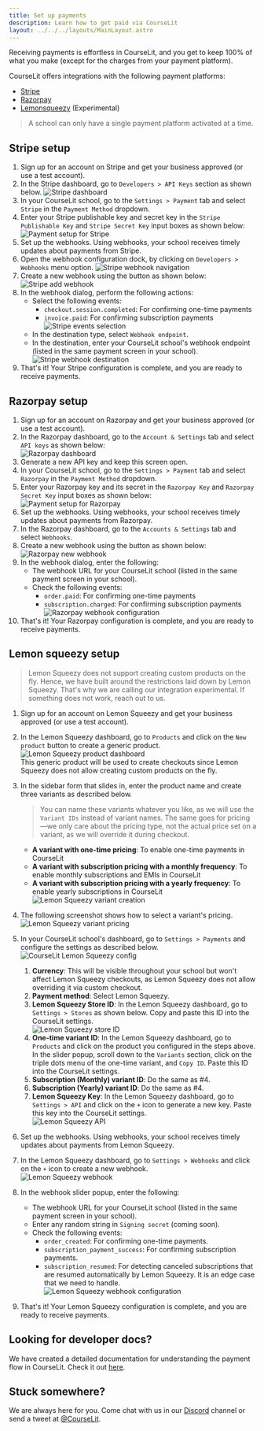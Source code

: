 ```yaml
---
title: Set up payments
description: Learn how to get paid via CourseLit
layout: ../../../layouts/MainLayout.astro
---
```


Receiving payments is effortless in CourseLit, and you get to keep 100% of what you make (except for the charges from your payment platform).

CourseLit offers integrations with the following payment platforms:

- [Stripe](https://stripe.com)
- [Razorpay](https://razorpay.com)
- [Lemonsqueezy](https://lemonsqueezy.com) (Experimental)

> A school can only have a single payment platform activated at a time.

## Stripe setup

1. Sign up for an account on Stripe and get your business approved (or use a test account).
2. In the Stripe dashboard, go to `Developers > API Keys` section as shown below.
   ![Stripe dashboard](/assets/schools/stripe-api-keys.png)
3. In your CourseLit school, go to the `Settings > Payment` tab and select `Stripe` in the `Payment Method` dropdown.
4. Enter your Stripe publishable key and secret key in the `Stripe Publishable Key` and `Stripe Secret Key` input boxes as shown below:  
   ![Payment setup for Stripe](/assets/schools/payment-setup-stripe.png)
5. Set up the webhooks. Using webhooks, your school receives timely updates about payments from Stripe.
6. Open the webhook configuration dock, by clicking on `Developers > Webhooks` menu option.
   ![Stripe webhook navigation](/assets/schools/stripe-webhook-navigation.png)
7. Create a new webhook using the button as shown below:  
   ![Stripe add webhook](/assets/schools/stripe-add-webhook.png)
8. In the webhook dialog, perform the following actions:
    - Select the following events:
        - `checkout.session.completed`: For confirming one-time payments
        - `invoice.paid`: For confirming subscription payments  
          ![Stripe events selection](/assets/schools/stripe-events-selection.png)
    - In the destination type, select `Webhook endpoint`.
    - In the destination, enter your CourseLit school's webhook endpoint (listed in the same payment screen in your school).
      ![Stripe webhook destination](/assets/schools/stripe-courselit-webhook-entry.png)
9. That's it! Your Stripe configuration is complete, and you are ready to receive payments.

## Razorpay setup

1. Sign up for an account on Razorpay and get your business approved (or use a test account).
2. In the Razorpay dashboard, go to the `Account & Settings` tab and select `API keys` as shown below:  
   ![Razorpay dashboard](/assets/schools/razorpay-dashboard-api-key.png)
3. Generate a new API key and keep this screen open.
4. In your CourseLit school, go to the `Settings > Payment` tab and select `Razorpay` in the `Payment Method` dropdown.
5. Enter your Razorpay key and its secret in the `Razorpay Key` and `Razorpay Secret Key` input boxes as shown below:  
   ![Payment setup for Razorpay](/assets/schools/payment-setup-razorpay.png)
6. Set up the webhooks. Using webhooks, your school receives timely updates about payments from Razorpay.
7. In the Razorpay dashboard, go to the `Accounts & Settings` tab and select `Webhooks`.
8. Create a new webhook using the button as shown below:  
   ![Razorpay new webhook](/assets/schools/razorpay-add-webhook.png)
9. In the webhook dialog, enter the following:
    - The webhook URL for your CourseLit school (listed in the same payment screen in your school).
    - Check the following events:
        - `order.paid`: For confirming one-time payments
        - `subscription.charged`: For confirming subscription payments  
          ![Razorpay webhook configuration](/assets/schools/razorpay-webhook-config.png)
10. That's it! Your Razorpay configuration is complete, and you are ready to receive payments.

## Lemon squeezy setup

> Lemon Squeezy does not support creating custom products on the fly. Hence, we have built around the restrictions laid down by Lemon Squeezy. That's why we are calling our integration experimental. If something does not work, reach out to us.

1. Sign up for an account on Lemon Squeezy and get your business approved (or use a test account).
2. In the Lemon Squeezy dashboard, go to `Products` and click on the `New product` button to create a generic product.  
   ![Lemon Squeezy product dashboard](/assets/schools/lemon-dashboard.png)  
   This generic product will be used to create checkouts since Lemon Squeezy does not allow creating custom products on the fly.
3. In the sidebar form that slides in, enter the product name and create three variants as described below.

    > You can name these variants whatever you like, as we will use the `Variant IDs` instead of variant names. The same goes for pricing—we only care about the pricing type, not the actual price set on a variant, as we will override it during checkout.
    - **A variant with one-time pricing**: To enable one-time payments in CourseLit
    - **A variant with subscription pricing with a monthly frequency**: To enable monthly subscriptions and EMIs in CourseLit
    - **A variant with subscription pricing with a yearly frequency**: To enable yearly subscriptions in CourseLit  
      ![Lemon Squeezy variant creation](/assets/schools/lemon-create-variants.png)

4. The following screenshot shows how to select a variant's pricing.  
   ![Lemon Squeezy variant pricing](/assets/schools/lemon-variant-payment-config.png)

5. In your CourseLit school's dashboard, go to `Settings > Payments` and configure the settings as described below.  
   ![CourseLit Lemon Squeezy config](/assets/schools/courselit-lemonsqueezy-config.png)
    1. **Currency**: This will be visible throughout your school but won't affect Lemon Squeezy checkouts, as Lemon Squeezy does not allow overriding it via custom checkout.
    2. **Payment method**: Select Lemon Squeezy.
    3. **Lemon Squeezy Store ID**: In the Lemon Squeezy dashboard, go to `Settings > Stores` as shown below. Copy and paste this ID into the CourseLit settings.  
       ![Lemon Squeezy store ID](/assets/schools/lemon-store-id.png)
    4. **One-time variant ID**: In the Lemon Squeezy dashboard, go to `Products` and click on the product you configured in the steps above. In the slider popup, scroll down to the `Variants` section, click on the triple dots menu of the one-time variant, and `Copy ID`. Paste this ID into the CourseLit settings.
    5. **Subscription (Monthly) variant ID**: Do the same as #4.
    6. **Subscription (Yearly) variant ID**: Do the same as #4.
    7. **Lemon Squeezy Key**: In the Lemon Squeezy dashboard, go to `Settings > API` and click on the `+` icon to generate a new key. Paste this key into the CourseLit settings.  
       ![Lemon Squeezy API](/assets/schools/lemon-api.png)

6. Set up the webhooks. Using webhooks, your school receives timely updates about payments from Lemon Squeezy.
7. In the Lemon Squeezy dashboard, go to `Settings > Webhooks` and click on the `+` icon to create a new webhook.  
   ![Lemon Squeezy webhook](/assets/schools/lemon-webhook.png)

8. In the webhook slider popup, enter the following:
    - The webhook URL for your CourseLit school (listed in the same payment screen in your school).
    - Enter any random string in `Signing secret` (coming soon).
    - Check the following events:
        - `order_created`: For confirming one-time payments.
        - `subscription_payment_success`: For confirming subscription payments.
        - `subscription_resumed`: For detecting canceled subscriptions that are resumed automatically by Lemon Squeezy. It is an edge case that we need to handle.  
          ![Lemon Squeezy webhook configuration](/assets/schools/lemon-webhook-config.png)

9. That's it! Your Lemon Squeezy configuration is complete, and you are ready to receive payments.

## Looking for developer docs?

We have created a detailed documentation for understanding the payment flow in CourseLit. Check it out [here]().

## Stuck somewhere?

We are always here for you. Come chat with us in our <a href="https://discord.com/invite/GR4bQsN" target="_blank">Discord</a> channel or send a tweet at <a href="https://twitter.com/courselit" target="_blank">@CourseLit</a>.
